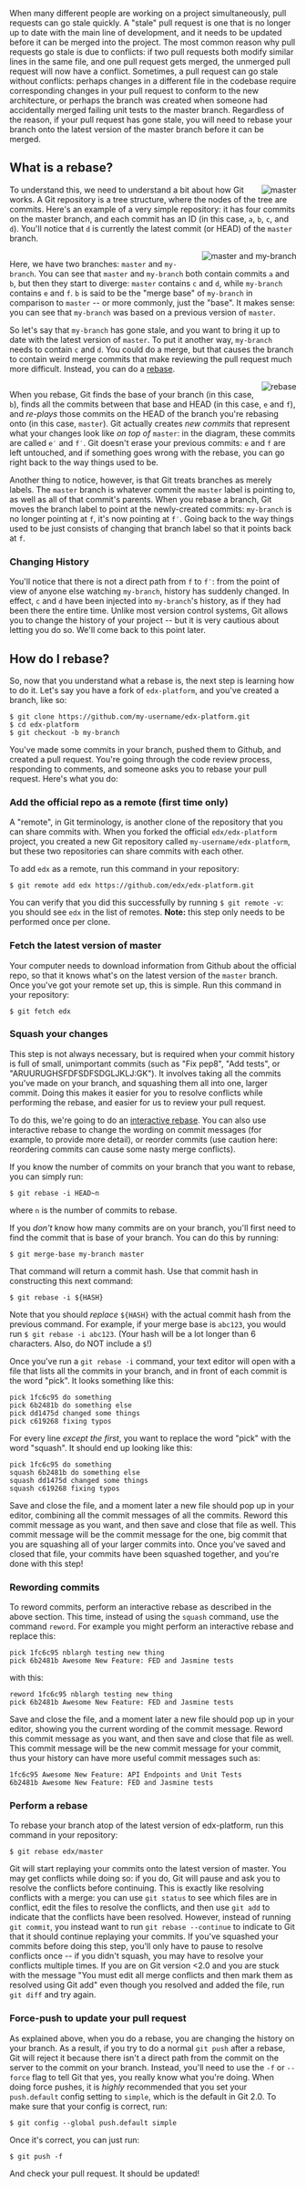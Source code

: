 When many different people are working on a project simultaneously, pull requests can go stale quickly. A "stale" pull request is one that is no longer up to date with the main line of development, and it needs to be updated before it can be merged into the project. The most common reason why pull requests go stale is due to conflicts: if two pull requests both modify similar lines in the same file, and one pull request gets merged, the unmerged pull request will now have a conflict. Sometimes, a pull request can go stale without conflicts: perhaps changes in a different file in the codebase require corresponding changes in your pull request to conform to the new architecture, or perhaps the branch was created when someone had accidentally merged failing unit tests to the master branch. Regardless of the reason, if your pull request has gone stale, you will need to rebase your branch onto the latest version of the master branch before it can be merged.

## What is a rebase?

<img alt="master" src="git-diagrams/master.png" style="float:right">

To understand this, we need to understand a bit about how Git works. A Git repository is a tree structure, where the nodes of the tree are commits. Here's an example of a very simple repository: it has four commits on the master branch, and each commit has an ID (in this case, `a`, `b`, `c`, and `d`). You'll notice that `d` is currently the latest commit (or HEAD) of the `master` branch.

<div style="clear:both"></div>
<img alt="master and my-branch" src="git-diagrams/branch.png" style="float:right">

Here, we have two branches: `master` and `my-branch`. You can see that `master` and `my-branch` both contain commits `a` and `b`, but then they start to diverge: `master` contains `c` and `d`, while `my-branch` contains `e` and `f`. `b` is said to be the "merge base" of `my-branch` in comparison to `master` -- or more commonly, just the "base". It makes sense: you can see that `my-branch` was based on a previous version of `master`.

So let's say that `my-branch` has gone stale, and you want to bring it up to date with the latest version of `master`. To put it another way, `my-branch` needs to contain `c` and `d`. You could do a merge, but that causes the branch to contain weird merge commits that make reviewing the pull request much more difficult. Instead, you can do a [rebase](http://www.git-scm.com/book/en/Git-Branching-Rebasing).

<div style="clear:both"></div>
<img alt="rebase" src="git-diagrams/rebase.png" style="float:right">

When you rebase, Git finds the base of your branch (in this case, `b`), finds all the commits between that base and HEAD (in this case, `e` and `f`), and *re-plays* those commits on the HEAD of the branch you're rebasing onto (in this case, `master`). Git actually creates *new commits* that represent what your changes look like *on top of* `master`: in the diagram, these commits are called `e′` and `f′`. Git doesn't erase your previous commits: `e` and `f` are left untouched, and if something goes wrong with the rebase, you can go right back to the way things used to be.

Another thing to notice, however, is that Git treats branches as merely labels. The `master` branch is whatever commit the `master` label is pointing to, as well as all of that commit's parents. When you rebase a branch, Git moves the branch label to point at the newly-created commits: `my-branch` is no longer pointing at `f`, it's now pointing at `f′`. Going back to the way things used to be just consists of changing that branch label so that it points back at `f`.

### Changing History

You'll notice that there is not a direct path from `f` to `f′`: from the point of view of anyone else watching `my-branch`, history has suddenly changed. In effect, `c` and `d` have been injected into `my-branch`'s history, as if they had been there the entire time. Unlike most version control systems, Git allows you to change the history of your project -- but it is very cautious about letting you do so. We'll come back to this point later.

## How do I rebase?

So, now that you understand what a rebase is, the next step is learning how to do it. Let's say you have a fork of `edx-platform`, and you've created a branch, like so:

```shell
$ git clone https://github.com/my-username/edx-platform.git
$ cd edx-platform
$ git checkout -b my-branch
```

You've made some commits in your branch, pushed them to Github, and created a pull request. You're going through the code review process, responding to comments, and someone asks you to rebase your pull request. Here's what you do:

### Add the official repo as a remote (first time only)

A "remote", in Git terminology, is another clone of the repository that you can share commits with. When you forked the official `edx/edx-platform` project, you created a new Git repository called `my-username/edx-platform`, but these two repositories can share commits with each other.

To add `edx` as a remote, run this command in your repository:
```shell
$ git remote add edx https://github.com/edx/edx-platform.git
```

You can verify that you did this successfully by running `$ git remote -v`: you should see `edx` in the list of remotes. **Note:** this step only needs to be performed once per clone.

### Fetch the latest version of master

Your computer needs to download information from Github about the official repo, so that it knows what's on the latest version of the `master` branch. Once you've got your remote set up, this is simple. Run this command in your repository:

```shell
$ git fetch edx
```

### Squash your changes

This step is not always necessary, but is required when your commit history is full of small, unimportant commits (such as "Fix pep8", "Add tests", or "ARUURUGHSFDFSDFSDGLJKLJ:GK"). It involves taking all the commits you've made on your branch, and squashing them all into one, larger commit. Doing this makes it easier for you to resolve conflicts while performing the rebase, and easier for us to review your pull request.

To do this, we're going to do an [interactive rebase](https://help.github.com/articles/interactive-rebase). You can also use interactive rebase to change the wording on commit messages (for example, to provide more detail), or reorder commits (use caution here: reordering commits can cause some nasty merge conflicts).

If you know the number of commits on your branch that you want to rebase, you can simply run:

```shell
$ git rebase -i HEAD~n
```

where `n` is the number of commits to rebase.

If you *don't* know how many commits are on your branch, you'll first need to find the commit that is base of your branch. You can do this by running:

```shell
$ git merge-base my-branch master
```

That command will return a commit hash. Use that commit hash in constructing this next command:

```shell
$ git rebase -i ${HASH}
```

Note that you should *replace* `${HASH}` with the actual commit hash from the previous command. For example, if your merge base is `abc123`, you would run `$ git rebase -i abc123`. (Your hash will be a lot longer than 6 characters. Also, do NOT include a `$`!)

Once you've run a `git rebase -i` command, your text editor will open with a file that lists all the commits in your branch, and in front of each commit is the word "pick". It looks something like this:

```
pick 1fc6c95 do something
pick 6b2481b do something else
pick dd1475d changed some things
pick c619268 fixing typos
```

For every line *except the first*, you want to replace the word "pick" with the word "squash". It should end up looking like this:

```
pick 1fc6c95 do something
squash 6b2481b do something else
squash dd1475d changed some things
squash c619268 fixing typos
```

Save and close the file, and a moment later a new file should pop up in your editor, combining all the commit messages of all the commits. Reword this commit message as you want, and then save and close that file as well. This commit message will be the commit message for the one, big commit that you are squashing all of your larger commits into. Once you've saved and closed that file, your commits have been squashed together, and you're done with this step!

### Rewording commits

To reword commits, perform an interactive rebase as described in the above section. This time, instead of using the `squash` command, use the command `reword`. For example you might perform an interactive rebase and replace this:

```
pick 1fc6c95 nblargh testing new thing
pick 6b2481b Awesome New Feature: FED and Jasmine tests
```

with this:

```
reword 1fc6c95 nblargh testing new thing
pick 6b2481b Awesome New Feature: FED and Jasmine tests
```

Save and close the file, and a moment later a new file should pop up in your editor, showing you the current wording of the commit message. Reword this commit message as you want, and then save and close that file as well. This commit message will be the new commit message for your commit, thus your history can have more useful commit messages such as:

```
1fc6c95 Awesome New Feature: API Endpoints and Unit Tests
6b2481b Awesome New Feature: FED and Jasmine tests
```

### Perform a rebase

To rebase your branch atop of the latest version of edx-platform, run this command in your repository:

```shell
$ git rebase edx/master
```

Git will start replaying your commits onto the latest version of master. You may get conflicts while doing so: if you do, Git will pause and ask you to resolve the conflicts before continuing. This is exactly like resolving conflicts with a merge: you can use `git status` to see which files are in conflict, edit the files to resolve the conflicts, and then use `git add` to indicate that the conflicts have been resolved. However, instead of running `git commit`, you instead want to run `git rebase --continue` to indicate to Git that it should continue replaying your commits. If you've squashed your commits before doing this step, you'll only have to pause to resolve conflicts once -- if you didn't squash, you may have to resolve your conflicts multiple times. If you are on Git version <2.0 and you are stuck with the message "You must edit all merge conflicts and then mark them as resolved using Git add" even though you resolved and added the file, run `git diff` and try again. 

### Force-push to update your pull request

As explained above, when you do a rebase, you are changing the history on your branch. As a result, if you try to do a normal `git push` after a rebase, Git will reject it because there isn't a direct path from the commit on the server to the commit on your branch. Instead, you'll need to use the `-f` or `--force` flag to tell Git that yes, you really know what you're doing. When doing force pushes, it is *highly* recommended that you set your `push.default` config setting to `simple`, which is the default in Git 2.0. To make sure that your config is correct, run:

```shell
$ git config --global push.default simple
```

Once it's correct, you can just run:
```shell
$ git push -f
```

And check your pull request. It should be updated!